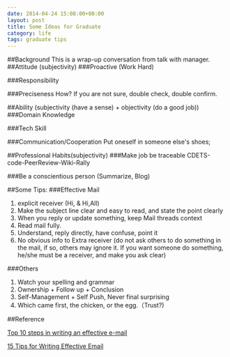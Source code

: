 ```yaml
---
date: 2014-04-24 15:08:00+00:00
layout: post
title: Some Ideas for Graduate
category: life
tags: graduate tips
---
```

##Background
This is a wrap-up conversation from talk with manager.
##Attitude (subjectivity)
###Proactive (Work Hard)

###Responsibility

###Preciseness
How? If you are not sure, double check, double confirm.

##Ability (subjectivity (have a sense) + objectivity  (do a good job))
###Domain Knowledge

###Tech Skill

###Communication/Cooperation
Put oneself in someone else's shoes;

##Professional Habits(subjectivity)
###Make job be traceable
CDETS-code-PeerReview-Wiki-Rally

###Be a conscientious person (Summarize, Blog)

##Some Tips:
###Effective Mail
1. explicit receiver (Hi, &  Hi,All)
2. Make the subject line clear and easy to read, and state the point clearly
3. When you reply or update something, keep Mail threads context 
4. Read mail fully.
5. Understand, reply directly, have confuse, point it
6. No obvious info to Extra receiver (do not ask others to do something in the mail, if so, others may ignore it. If you want someone do something, he/she must be a receiver, and make you ask clear)

###Others
1. Watch your spelling and grammar
2. Ownership + Follow up + Conclusion
3. Self-Management + Self Push, Never final surprising
4. Which came first, the chicken, or the egg.（Trust?)

##Reference

<a href="http://www.computerhope.com/tips/tip89.htm" target="_blank">Top 10 steps in writing an effective e-mail</a>

<a href="http://thinksimplenow.com/productivity/15-tips-for-writing-effective-email/" target="_blank">15 Tips for Writing Effective Email</a>
